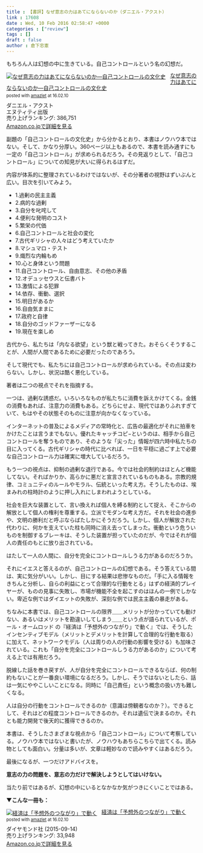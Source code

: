```yaml
---
title : 【書評】なぜ意志の力はあてにならないのか（ダニエル・アクスト）
link : 17608
date : Wed, 10 Feb 2016 02:58:47 +0000
categories : ["review"]
tags : []
draft : false
author : 倉下忠憲
---
```


もちろん人は幻想の中に生きている。自己コントロールという名の幻想だ。

<div class="amazlet-box" style="margin-bottom:0px;"><div class="amazlet-image" style="float:left;margin:0px 12px 1px 0px;"><a href="http://www.amazon.co.jp/exec/obidos/ASIN/4757142641/rashita1000-22/ref=nosim/" name="amazletlink" target="_blank"><img src="http://ecx.images-amazon.com/images/I/41ULJGvEtPL._SL160_.jpg" alt="なぜ意志の力はあてにならないのか―自己コントロールの文化史" style="border: none;" /></a></div><div class="amazlet-info" style="line-height:120%; margin-bottom: 10px"><div class="amazlet-name" style="margin-bottom:10px;line-height:120%"><a href="http://www.amazon.co.jp/exec/obidos/ASIN/4757142641/rashita1000-22/ref=nosim/" name="amazletlink" target="_blank">なぜ意志の力はあてにならないのか―自己コントロールの文化史</a><div class="amazlet-powered-date" style="font-size:80%;margin-top:5px;line-height:120%">posted with <a href="http://www.amazlet.com/" title="amazlet" target="_blank">amazlet</a> at 16.02.10</div></div><div class="amazlet-detail">ダニエル・アクスト <br />エヌティティ出版 <br />売り上げランキング: 386,751<br /></div><div class="amazlet-sub-info" style="float: left;"><div class="amazlet-link" style="margin-top: 5px"><a href="http://www.amazon.co.jp/exec/obidos/ASIN/4757142641/rashita1000-22/ref=nosim/" name="amazletlink" target="_blank">Amazon.co.jpで詳細を見る</a></div></div></div><div class="amazlet-footer" style="clear: left"></div></div>


副題の「自己コントロールの文化史」から分かるとおり、本書はノウハウ本ではない。そして、かなり分厚い。360ページ以上もあるので、本書を読み通すにも一定の「自己コントロール」が求められるだろう。その見返りとして、「自己コントロール」についての知見が大いに得られるはずだ。

内容が体系的に整理されているわけではないが、その分著者の視野はずいぶんと広い。目次を引いてみよう。

<ul>
<li>1.過剰の民主主義</li>
<li>2.病的な過剰</li>
<li>3.自分を叱咤して</li>
<li>4.便利な発明のコスト</li>
<li>5.繁栄の代価</li>
<li>6.自己コントロールと社会の変化</li>
<li>7.古代ギリシャの人々はどう考えていたか</li>
<li>8.マシュマロ・テスト</li>
<li>9.熾烈な内輪もめ</li>
<li>10.心と身体という問題</li>
<li>11.自己コントロール、自由意志、その他の矛盾</li>
<li>12.オデュッセウスと伝書バト</li>
<li>13.激情による犯罪</li>
<li>14.依存、衝動、選択</li>
<li>15.明日があるか</li>
<li>16.自由気ままに</li>
<li>17.政府と自律</li>
<li>18.自分のゴッドファーザーになる</li>
<li>19.現在を楽しめ</li>
</ul>

古代から、私たちは「内なる欲望」という獣と戦ってきた。おそらくそうすることが、人間が人間であるために必要だったのであろう。

そして現代でも、私たちには自己コントロールが求められている。その点は変わらない。しかし、状況は酷く悪化している。

著者は二つの視点でそれを指摘する。

一つは、過剰な誘惑だ。いろいろなものが私たちに消費を訴えかけてくる。金銭の消費もあれば、注意力の消費もある。どちらにせよ、現代ではありふれすぎていて、もはやその状態そのものに注意が向かなくなっている。

インターネットの普及によるメディアの常時化と、広告の最適化がそれに拍車をかけたことは言うまでもない。優れたキャッチコピ−というのは、相手から自己コントロールを奪うものであり、そのような「尖った」情報が四六時中私たちの目に入ってくる。古代ギリシャの時代に比べれば、一日を平穏に過ごす上で必要な自己コントロール力は確実に増大しているだろう。

もう一つの視点は、抑制の過剰な退行である。今では社会的制約はほとんど機能してない。そればかりか、高らかに悪だと宣言されているものもある。宗教的規律、コミュニティのルールやモラル、伝統といった考え方。そうしたものは、埃まみれの柱時計のように押し入れにしまわれようとしている。

社会を巨大な装置として、言い換えれば個人を縛る制約として捉え、そこからの解放として個人の権利を尊重する。立派でモダンな考え方だ。それを社会の進歩や、文明の勝利だと呼ぶならばたしかにそうだろう。しかし、個人が解放された代わりに、何かを支えていた柱も同時に消え去ってしまった。衝動という危ういものを制御するブレーキは、そうした装置が担っていたのだが、今ではそれが個人の責任のもとに放り出されている。

はたして一人の人間に、自分を完全にコントロールしうる力があるのだろうか。

それにイエスと答えるのが、自己コントロールの幻想である。そう答えている間は、実に気分がいい。しかし、目にする結果は悲惨なものだ。「手に入る情報をきちんと分析し、自らの利益にとって合理的な行動をとる」はずの経済的プレイヤーが、ものの見事に失敗し、市場が機能不全を起こすのはほんの一例でしかない。卑近な例ではダイエットの失敗が、深刻な例では民主主義の暴走がある。

ちなみに本書では、自己コントロールの限界＿＿メリットが分かっていても動けない、あるいはメリットを勘違いしてしまう＿＿という点が語られているが、ポール・オームロッド の『経済は「予想外のつながり」で動く』では、そうしたインセンティブモデル（メリットとデメリットを計算して合理的な行動を取る）に加えて、ネットワークモデル（人は周りの人の行動の影響を受ける）も加味されている。これも「自分を完全にコントロールしうる力があるのか」について考える上では有用だろう。

脱線した話を巻き戻すが、人が自分を完全にコントロールできるならば、何の制約もないことが一番良い環境になるだろう。しかし、そうではないとしたら、話は一気にややこしいことになる。同時に「自己責任」という概念の扱い方も難しくなる。

人は自分の行動をコントロールできるのか（意識は傍観者なのか？）。できるとして、それはどの程度コントロールできるのか。それは遺伝で決まるのか。それとも能力開発で後天的に獲得できるのか。

本書は、そうしたさまざまな視点から「自己コントロール」について考察している。ノウハウ本ではないと書いたが、ノウハウもあちらこちらで出てくる。読み物としても面白い。分量は多いが、文章は軽妙なので読みやすくはあるだろう。

最後になるが、一つだけアドバイスを。

<strong>意志の力の問題を、意志の力だけで解決しようとしてはいけない。</strong>

当たり前ではあるが、幻想の中にいるとなかなか気がつきにくいことではある。

<strong>▼こんな一冊も：</strong>
<div class="amazlet-box" style="margin-bottom:0px;"><div class="amazlet-image" style="float:left;margin:0px 12px 1px 0px;"><a href="http://www.amazon.co.jp/exec/obidos/ASIN/B0152D6JHC/rashita1000-22/ref=nosim/" name="amazletlink" target="_blank"><img src="http://ecx.images-amazon.com/images/I/61C6%2BPkX7UL._SL160_.jpg" alt="経済は「予想外のつながり」で動く" style="border: none;" /></a></div><div class="amazlet-info" style="line-height:120%; margin-bottom: 10px"><div class="amazlet-name" style="margin-bottom:10px;line-height:120%"><a href="http://www.amazon.co.jp/exec/obidos/ASIN/B0152D6JHC/rashita1000-22/ref=nosim/" name="amazletlink" target="_blank">経済は「予想外のつながり」で動く</a><div class="amazlet-powered-date" style="font-size:80%;margin-top:5px;line-height:120%">posted with <a href="http://www.amazlet.com/" title="amazlet" target="_blank">amazlet</a> at 16.02.10</div></div><div class="amazlet-detail">ダイヤモンド社 (2015-09-14)<br />売り上げランキング: 33,948<br /></div><div class="amazlet-sub-info" style="float: left;"><div class="amazlet-link" style="margin-top: 5px"><a href="http://www.amazon.co.jp/exec/obidos/ASIN/B0152D6JHC/rashita1000-22/ref=nosim/" name="amazletlink" target="_blank">Amazon.co.jpで詳細を見る</a></div></div></div><div class="amazlet-footer" style="clear: left"></div></div>
